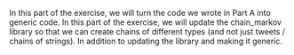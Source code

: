 In this part of the exercise, we will turn the code we wrote in Part A into generic code. In this part of the exercise, we will update the chain_markov library so that we can create chains of different types (and not just tweets / chains of strings). In addition to updating the library and making it generic.
